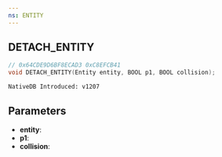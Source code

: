 ```yaml
---
ns: ENTITY
---
```

## DETACH_ENTITY

```c
// 0x64CDE9D6BF8ECAD3 0xC8EFCB41
void DETACH_ENTITY(Entity entity, BOOL p1, BOOL collision);
```

```
NativeDB Introduced: v1207
```

## Parameters
* **entity**:
* **p1**:
* **collision**:

